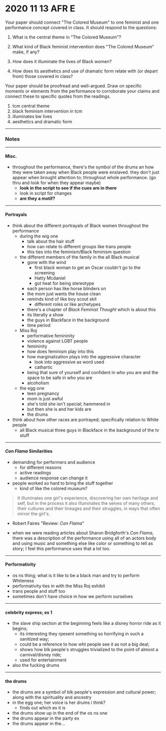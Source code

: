 # 2020 11 13 AFR E
<!--  -->
<!-- 1 in is 25.4mm -->

Your paper should connect "The Colored Museum" to one feminist and one performance concept covered in class. It should respond to the questions:

1. What is the central theme in "The Colored Museum"?

2. What kind of Black feminist intervention does "The Colored Museum" make, if any?

3. How does it illuminate the lives of Black women?

4. How does its aesthetics and use of dramatic form relate with (or depart from) those covered in class?

Your paper should be proofread and well-argued. Draw on specific moments or elements from the performance to corroborate your claims and connect these to specific quotes from the readings.
<!--  -->
<!--  -->
<!--  -->
1. tcm central theme
2. black feminism intervention in tcm
3. illuminates bw lives
4. aesthetics and dramatic form
<!--  -->
<!--  -->
<!--  -->
<!--  -->
<!--  -->
<!--  -->
<!--  -->
<!--  -->
<!--  -->
<!--  -->

---

### Notes

 ---

#### Misc.
- throughout the performance, there's the symbol of the drums an how they were taken away when Black people were enslaved. they don't just appear when brought attention to; throughout whole performance. (go thru and look for when they appear maybe)
   - **look in the script to see if the cues are in there**
   - look in script for changes
   - **are they a motif?**

 ---

#### Portrayals
- think about the different portrayals of Black women throughout the performance
  - during the wig one
    - talk about the hair stuff
    - how can relate to different groups like trans people
    - this ties into the feminism/Black feminism question
  - the different members of the family in the all Black musical
    - gone with the wind
      - first black woman to get an Oscar couldn't go to the screening
      - Hatty Mcdaniel
      - got heat for being stereotype
    - each person has like horse blinders on
    - the mom just wants the house clean
    - reminds kind of like boy scout skit
      - different roles or like archetypes
    - there's a chapter of *Black Feminist Thought* which is about this
    - its literally a show
    - the guys in Blackface in the background
    - time period
  - Miss Roj
    - performative femininity
    - violence against LGBT people
    - femininity
    - how does feminism play into this
    - how marginalization plays into the aggressive character
      - look into aggressive as word used
      - cathartic
    - being that sure of yourself and confident in who you are and the space to be safe in who you are
    - alcoholism
  - the egg one
    - teen pregnancy
    - mom is just awful
    - she's told she isn't special; hammered in
    - but then she is and her kids are
    - the drums
- think about how other races are portrayed; specifically relation to White people
  - all Black musical three guys in Blackface in the background of the tv stuff

 ---

#### *Con Flama* Similarities
- demanding for performers and audience
  - for different reasons
  - active readings
  - audience response can change it
- people worked so hard to bring the stuff together
  - kind of like the colored museum?
>  It illuminates one girl's experience, discovering her own heritage and self, but in the process it also illuminates the selves of many others, their cultures and their lineages and their struggles, in ways that often mirror the girl's.
- Robert Faires "Review: *Con Flama*"

 - when we were reading articles about Sharon Bridgforth's *Con Flama*, there was a description of the performance using all of an actors body and using music and something else like color or something to tell as story; I feel this performance uses that a lot too.

 ---

#### Performativity
- os ns thing; what is it like to be a black man and try to perform Whiteness
- performativity ties in with the Miss Roj exhibit
- trans people and stuff too
- sometimes don't have choice in how we perform ourselves
<!--  -->

---

<!--  -->
#### celebrity express; ex 1
- the slave ship section at the beginning feels like a disney horror ride as it begins;
  - its interesting they rpesent something so horrifying in such a sanitized way;
  - could be a reference to how wht people see it as not a big deal;
  - shows how blk people's struggles trivialized to the point of almost a carnival/disney ride;
  - used for entertainment
- also the fucking drums
<!--  -->
<!--  -->
<!--  -->

---

#### the drums
- the drums are a symbol of blk people's expression and cultural power; along with the spirituality and ancestry
- in the egg one; her voice is her drums i think?
  - finds out which ex it is
- the drums show up in the end of the os ns one
- the drums appear in the party ex
- the drums appear in the...
<!--  -->
<!--  -->
<!--
**Abbreviation Key**
---
**Feminism Words**
aa = African American
poc = People of Color
jc = Jim Crow
Black = Black
fem = feminism
bf = Black Feminism
blk = Black
fem = feminist / feminism
bf = Black feminism
wht = White
---
**Grammar**
didnt = didn't
wasnt = wasn't
couldnt = couldn't
wouldnt = wouldn't
im = I'm
i = I
weve = we've
ive = I've
---
**Works**
con flama = *Con Flama*
cf = *Con Flama*
bft = *Black Feminist Thought*
tcm = "The Colored Museum"
---
**People**
sb = Sharon Bridgforth
lc = Laurie Carlos
lp = Lourdes Pérez
jj = Joni Jones
---
**Places**
u.s  = Unites States
---
**Normal/Misc Words**
btwn = between
u = you
qsn = question
ch. = Chapter
-->
